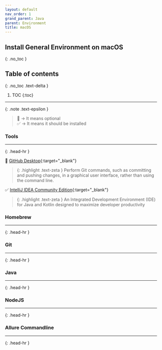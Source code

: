```yaml
---
layout: default
nav_order: 1
grand_parent: Java
parent: Environment
title: macOS
---
```


## Install General Environment on macOS
{: .no_toc }

## Table of contents
{: .no_toc .text-delta }

1. TOC
{:toc}
---

{: .note .text-epsilon }
> 🔲 → It means optional <br>
> ✅ → It means it should be installed

### Tools
<hr>{: .head-hr }

🔲 [GitHub Desktop](https://desktop.github.com/){:target="_blank"}

> {: .highlight .text-zeta }
Perform Git commands, such as committing and pushing changes, in a graphical user interface, rather than using the command line.

✅ [IntelliJ IDEA Community Edition](https://www.jetbrains.com/idea/download/?section=mac){:target="_blank"}

> {: .highlight .text-zeta }
An Integrated Development Environment (IDE) for Java and Kotlin designed to maximize developer productivity

### Homebrew
<hr>{: .head-hr }

### Git
<hr>{: .head-hr }

### Java
<hr>{: .head-hr }

### NodeJS
<hr>{: .head-hr }

### Allure Commandline
<hr>{: .head-hr }
